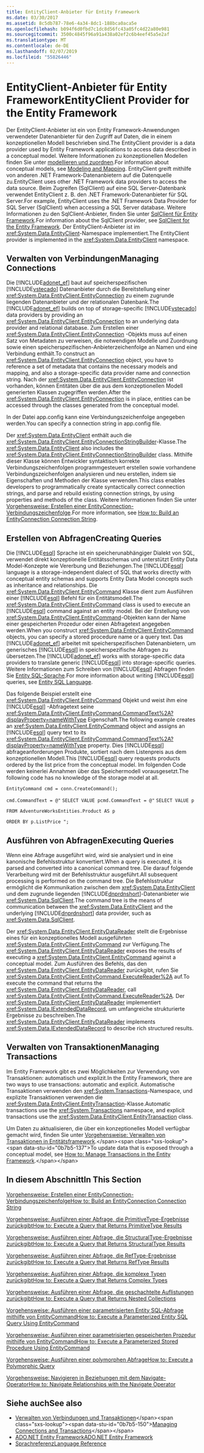 ```yaml
---
title: EntityClient-Anbieter für Entity Framework
ms.date: 03/30/2017
ms.assetid: 8c5db787-78e6-4a34-8dc1-188bca0aca5e
ms.openlocfilehash: b094f6d0fbd7c1dc8d56fc43a05fc4d22a80e981
ms.sourcegitcommit: 3500c4845f96a91a438a02ef2c6b4eef45a5e2af
ms.translationtype: MT
ms.contentlocale: de-DE
ms.lasthandoff: 02/07/2019
ms.locfileid: "55826446"
---
```

# <a name="entityclient-provider-for-the-entity-framework"></a><span data-ttu-id="0b7b5-102">EntityClient-Anbieter für Entity Framework</span><span class="sxs-lookup"><span data-stu-id="0b7b5-102">EntityClient Provider for the Entity Framework</span></span>
<span data-ttu-id="0b7b5-103">Der EntityClient-Anbieter ist ein von Entity Framework-Anwendungen verwendeter Datenanbieter für den Zugriff auf Daten, die in einem konzeptionellen Modell beschrieben sind.</span><span class="sxs-lookup"><span data-stu-id="0b7b5-103">The EntityClient provider is a data provider used by Entity Framework applications to access data described in a conceptual model.</span></span> <span data-ttu-id="0b7b5-104">Weitere Informationen zu konzeptionellen Modellen finden Sie unter [modellieren und zuordnen](../../../../../docs/framework/data/adonet/ef/modeling-and-mapping.md).</span><span class="sxs-lookup"><span data-stu-id="0b7b5-104">For information about conceptual models, see [Modeling and Mapping](../../../../../docs/framework/data/adonet/ef/modeling-and-mapping.md).</span></span> <span data-ttu-id="0b7b5-105">EntityClient greift mithilfe von anderen .NET Framework-Datenanbietern auf die Datenquelle zu.</span><span class="sxs-lookup"><span data-stu-id="0b7b5-105">EntityClient uses other .NET Framework data providers to access the data source.</span></span> <span data-ttu-id="0b7b5-106">Beim Zugreifen (SqlClient) auf eine SQL Server-Datenbank verwendet EntityClient z. B. den .NET Framework-Datenanbieter für SQL Server.</span><span class="sxs-lookup"><span data-stu-id="0b7b5-106">For example, EntityClient uses the .NET Framework Data Provider for SQL Server (SqlClient) when accessing a SQL Server database.</span></span> <span data-ttu-id="0b7b5-107">Weitere Informationen zu den SqlClient-Anbieter, finden Sie unter [SqlClient für Entity Framework](../../../../../docs/framework/data/adonet/ef/sqlclient-for-the-entity-framework.md).</span><span class="sxs-lookup"><span data-stu-id="0b7b5-107">For information about the SqlClient provider, see [SqlClient for the Entity Framework](../../../../../docs/framework/data/adonet/ef/sqlclient-for-the-entity-framework.md).</span></span> <span data-ttu-id="0b7b5-108">Der EntityClient-Anbieter ist im <xref:System.Data.EntityClient>-Namespace implementiert.</span><span class="sxs-lookup"><span data-stu-id="0b7b5-108">The EntityClient provider is implemented in the <xref:System.Data.EntityClient> namespace.</span></span>  
  
## <a name="managing-connections"></a><span data-ttu-id="0b7b5-109">Verwalten von Verbindungen</span><span class="sxs-lookup"><span data-stu-id="0b7b5-109">Managing Connections</span></span>  
 <span data-ttu-id="0b7b5-110">Die [!INCLUDE[adonet_ef](../../../../../includes/adonet-ef-md.md)] baut auf speicherspezifischen [!INCLUDE[vstecado](../../../../../includes/vstecado-md.md)] Datenanbieter durch die Bereitstellung einer <xref:System.Data.EntityClient.EntityConnection> zu einem zugrunde liegenden Datenanbieter und der relationalen Datenbank.</span><span class="sxs-lookup"><span data-stu-id="0b7b5-110">The [!INCLUDE[adonet_ef](../../../../../includes/adonet-ef-md.md)] builds on top of storage-specific [!INCLUDE[vstecado](../../../../../includes/vstecado-md.md)] data providers by providing an <xref:System.Data.EntityClient.EntityConnection> to an underlying data provider and relational database.</span></span> <span data-ttu-id="0b7b5-111">Zum Erstellen einer <xref:System.Data.EntityClient.EntityConnection> -Objekts muss auf einen Satz von Metadaten zu verweisen, die notwendigen Modelle und Zuordnung sowie einen speicherspezifischen-Anbieterzeichenfolge an Namen und eine Verbindung enthält.</span><span class="sxs-lookup"><span data-stu-id="0b7b5-111">To construct an <xref:System.Data.EntityClient.EntityConnection> object, you have to reference a set of metadata that contains the necessary models and mapping, and also a storage-specific data provider name and connection string.</span></span> <span data-ttu-id="0b7b5-112">Nach der <xref:System.Data.EntityClient.EntityConnection> ist vorhanden, können Entitäten über die aus dem konzeptionellen Modell generierten Klassen zugegriffen werden.</span><span class="sxs-lookup"><span data-stu-id="0b7b5-112">After the <xref:System.Data.EntityClient.EntityConnection> is in place, entities can be accessed through the classes generated from the conceptual model.</span></span>  
  
 <span data-ttu-id="0b7b5-113">In der Datei app.config kann eine Verbindungszeichenfolge angegeben werden.</span><span class="sxs-lookup"><span data-stu-id="0b7b5-113">You can specify a connection string in app.config file.</span></span>  
  
 <span data-ttu-id="0b7b5-114">Der <xref:System.Data.EntityClient> enthält auch die <xref:System.Data.EntityClient.EntityConnectionStringBuilder>-Klasse.</span><span class="sxs-lookup"><span data-stu-id="0b7b5-114">The <xref:System.Data.EntityClient> also includes the <xref:System.Data.EntityClient.EntityConnectionStringBuilder> class.</span></span> <span data-ttu-id="0b7b5-115">Mithilfe dieser Klasse können Entwickler syntaktisch korrekte Verbindungszeichenfolgen programmgesteuert erstellen sowie vorhandene Verbindungszeichenfolgen analysieren und neu erstellen, indem sie Eigenschaften und Methoden der Klasse verwenden.</span><span class="sxs-lookup"><span data-stu-id="0b7b5-115">This class enables developers to programmatically create syntactically correct connection strings, and parse and rebuild existing connection strings, by using properties and methods of the class.</span></span> <span data-ttu-id="0b7b5-116">Weitere Informationen finden Sie unter [Vorgehensweise: Erstellen einer EntityConnection-Verbindungszeichenfolge](../../../../../docs/framework/data/adonet/ef/how-to-build-an-entityconnection-connection-string.md).</span><span class="sxs-lookup"><span data-stu-id="0b7b5-116">For more information, see [How to: Build an EntityConnection Connection String](../../../../../docs/framework/data/adonet/ef/how-to-build-an-entityconnection-connection-string.md).</span></span>  
  
## <a name="creating-queries"></a><span data-ttu-id="0b7b5-117">Erstellen von Abfragen</span><span class="sxs-lookup"><span data-stu-id="0b7b5-117">Creating Queries</span></span>  
 <span data-ttu-id="0b7b5-118">Die [!INCLUDE[esql](../../../../../includes/esql-md.md)] Sprache ist ein speicherunabhängiger Dialekt von SQL, verwendet direkt konzeptionelle Entitätsschemas und unterstützt Entity Data Model-Konzepte wie Vererbung und Beziehungen.</span><span class="sxs-lookup"><span data-stu-id="0b7b5-118">The [!INCLUDE[esql](../../../../../includes/esql-md.md)] language is a storage-independent dialect of SQL that works directly with conceptual entity schemas and supports Entity Data Model concepts such as inheritance and relationships.</span></span> <span data-ttu-id="0b7b5-119">Die <xref:System.Data.EntityClient.EntityCommand> Klasse dient zum Ausführen einer [!INCLUDE[esql](../../../../../includes/esql-md.md)] Befehl für ein Entitätsmodell.</span><span class="sxs-lookup"><span data-stu-id="0b7b5-119">The <xref:System.Data.EntityClient.EntityCommand> class is used to execute an [!INCLUDE[esql](../../../../../includes/esql-md.md)] command against an entity model.</span></span> <span data-ttu-id="0b7b5-120">Bei der Erstellung von <xref:System.Data.EntityClient.EntityCommand>-Objekten kann der Name einer gespeicherten Prozedur oder einen Abfragetext angegeben werden.</span><span class="sxs-lookup"><span data-stu-id="0b7b5-120">When you construct <xref:System.Data.EntityClient.EntityCommand> objects, you can specify a stored procedure name or a query text.</span></span> <span data-ttu-id="0b7b5-121">Das [!INCLUDE[adonet_ef](../../../../../includes/adonet-ef-md.md)] arbeitet mit speicherspezifischen Datenanbietern, um generisches [!INCLUDE[esql](../../../../../includes/esql-md.md)] in speicherspezifische Abfragen zu übersetzen.</span><span class="sxs-lookup"><span data-stu-id="0b7b5-121">The [!INCLUDE[adonet_ef](../../../../../includes/adonet-ef-md.md)] works with storage-specific data providers to translate generic [!INCLUDE[esql](../../../../../includes/esql-md.md)] into storage-specific queries.</span></span> <span data-ttu-id="0b7b5-122">Weitere Informationen zum Schreiben von [!INCLUDE[esql](../../../../../includes/esql-md.md)] Abfragen finden Sie [Entity SQL-Sprache](../../../../../docs/framework/data/adonet/ef/language-reference/entity-sql-language.md).</span><span class="sxs-lookup"><span data-stu-id="0b7b5-122">For more information about writing [!INCLUDE[esql](../../../../../includes/esql-md.md)] queries, see [Entity SQL Language](../../../../../docs/framework/data/adonet/ef/language-reference/entity-sql-language.md).</span></span>  
  
 <span data-ttu-id="0b7b5-123">Das folgende Beispiel erstellt eine <xref:System.Data.EntityClient.EntityCommand> Objekt und weist ihm eine [!INCLUDE[esql](../../../../../includes/esql-md.md)] -Abfragetext seine <xref:System.Data.EntityClient.EntityCommand.CommandText%2A?displayProperty=nameWithType> Eigenschaft.</span><span class="sxs-lookup"><span data-stu-id="0b7b5-123">The following example creates an <xref:System.Data.EntityClient.EntityCommand> object and assigns an [!INCLUDE[esql](../../../../../includes/esql-md.md)] query text to its <xref:System.Data.EntityClient.EntityCommand.CommandText%2A?displayProperty=nameWithType> property.</span></span> <span data-ttu-id="0b7b5-124">Dies [!INCLUDE[esql](../../../../../includes/esql-md.md)] abfrageanforderungen Produkte, sortiert nach dem Listenpreis aus dem konzeptionellen Modell.</span><span class="sxs-lookup"><span data-stu-id="0b7b5-124">This [!INCLUDE[esql](../../../../../includes/esql-md.md)] query requests products ordered by the list price from the conceptual model.</span></span> <span data-ttu-id="0b7b5-125">Im folgenden Code werden keinerlei Annahmen über das Speichermodell vorausgesetzt.</span><span class="sxs-lookup"><span data-stu-id="0b7b5-125">The following code has no knowledge of the storage model at all.</span></span>  
  
 `EntityCommand cmd = conn.CreateCommand();`  
  
 <span data-ttu-id="0b7b5-126">`cmd.CommandText = @"` `SELECT VALUE p`</span><span class="sxs-lookup"><span data-stu-id="0b7b5-126">`cmd.CommandText = @"` `SELECT VALUE p`</span></span>  
  
 `FROM AdventureWorksEntities.Product AS p`  
  
 `ORDER BY p.ListPrice ";`  
  
## <a name="executing-queries"></a><span data-ttu-id="0b7b5-127">Ausführen von Abfragen</span><span class="sxs-lookup"><span data-stu-id="0b7b5-127">Executing Queries</span></span>  
 <span data-ttu-id="0b7b5-128">Wenn eine Abfrage ausgeführt wird, wird sie analysiert und in eine kanonische Befehlsstruktur konvertiert.</span><span class="sxs-lookup"><span data-stu-id="0b7b5-128">When a query is executed, it is parsed and converted into a canonical command tree.</span></span> <span data-ttu-id="0b7b5-129">Die darauf folgende Verarbeitung wird mit der Befehlsstruktur ausgeführt.</span><span class="sxs-lookup"><span data-stu-id="0b7b5-129">All subsequent processing is performed on the command tree.</span></span> <span data-ttu-id="0b7b5-130">Die Befehlsstruktur ermöglicht die Kommunikation zwischen dem <xref:System.Data.EntityClient> und dem zugrunde liegenden [!INCLUDE[dnprdnshort](../../../../../includes/dnprdnshort-md.md)]-Datenanbieter wie <xref:System.Data.SqlClient>.</span><span class="sxs-lookup"><span data-stu-id="0b7b5-130">The command tree is the means of communication between the <xref:System.Data.EntityClient> and the underlying [!INCLUDE[dnprdnshort](../../../../../includes/dnprdnshort-md.md)] data provider, such as <xref:System.Data.SqlClient>.</span></span>  
  
 <span data-ttu-id="0b7b5-131">Der <xref:System.Data.EntityClient.EntityDataReader> stellt die Ergebnisse eines für ein konzeptionelles Modell ausgeführten <xref:System.Data.EntityClient.EntityCommand> zur Verfügung.</span><span class="sxs-lookup"><span data-stu-id="0b7b5-131">The <xref:System.Data.EntityClient.EntityDataReader> exposes the results of executing a <xref:System.Data.EntityClient.EntityCommand> against a conceptual model.</span></span> <span data-ttu-id="0b7b5-132">Zum Ausführen des Befehls, das den <xref:System.Data.EntityClient.EntityDataReader> zurückgibt, rufen Sie <xref:System.Data.EntityClient.EntityCommand.ExecuteReader%2A> auf.</span><span class="sxs-lookup"><span data-stu-id="0b7b5-132">To execute the command that returns the <xref:System.Data.EntityClient.EntityDataReader>, call <xref:System.Data.EntityClient.EntityCommand.ExecuteReader%2A>.</span></span> <span data-ttu-id="0b7b5-133">Der <xref:System.Data.EntityClient.EntityDataReader> implementiert <xref:System.Data.IExtendedDataRecord>, um umfangreiche strukturierte Ergebnisse zu beschreiben.</span><span class="sxs-lookup"><span data-stu-id="0b7b5-133">The <xref:System.Data.EntityClient.EntityDataReader> implements <xref:System.Data.IExtendedDataRecord> to describe rich structured results.</span></span>  
  
## <a name="managing-transactions"></a><span data-ttu-id="0b7b5-134">Verwalten von Transaktionen</span><span class="sxs-lookup"><span data-stu-id="0b7b5-134">Managing Transactions</span></span>  
 <span data-ttu-id="0b7b5-135">Im Entity Framework gibt es zwei Möglichkeiten zur Verwendung von Transaktionen: automatisch und explizit.</span><span class="sxs-lookup"><span data-stu-id="0b7b5-135">In the Entity Framework, there are two ways to use transactions: automatic and explicit.</span></span> <span data-ttu-id="0b7b5-136">Automatische Transaktionen verwenden den <xref:System.Transactions>-Namespace, und explizite Transaktionen verwenden die <xref:System.Data.EntityClient.EntityTransaction>-Klasse.</span><span class="sxs-lookup"><span data-stu-id="0b7b5-136">Automatic transactions use the <xref:System.Transactions> namespace, and explicit transactions use the <xref:System.Data.EntityClient.EntityTransaction> class.</span></span>  
  
 <span data-ttu-id="0b7b5-137">Um Daten zu aktualisieren, die über ein konzeptionelles Modell verfügbar gemacht wird, finden Sie unter [Vorgehensweise: Verwalten von Transaktionen in Entitätsframework](https://docs.microsoft.com/previous-versions/dotnet/netframework-4.0/bb738523(v=vs.100)).</span><span class="sxs-lookup"><span data-stu-id="0b7b5-137">To update data that is exposed through a conceptual model, see [How to: Manage Transactions in the Entity Framework](https://docs.microsoft.com/previous-versions/dotnet/netframework-4.0/bb738523(v=vs.100)).</span></span>  
  
## <a name="in-this-section"></a><span data-ttu-id="0b7b5-138">In diesem Abschnitt</span><span class="sxs-lookup"><span data-stu-id="0b7b5-138">In This Section</span></span>  
 [<span data-ttu-id="0b7b5-139">Vorgehensweise: Erstellen einer EntityConnection-Verbindungszeichenfolge</span><span class="sxs-lookup"><span data-stu-id="0b7b5-139">How to: Build an EntityConnection Connection String</span></span>](../../../../../docs/framework/data/adonet/ef/how-to-build-an-entityconnection-connection-string.md)  
  
 [<span data-ttu-id="0b7b5-140">Vorgehensweise: Ausführen einer Abfrage, die PrimitiveType-Ergebnisse zurückgibt</span><span class="sxs-lookup"><span data-stu-id="0b7b5-140">How to: Execute a Query that Returns PrimitiveType Results</span></span>](../../../../../docs/framework/data/adonet/ef/how-to-execute-a-query-that-returns-primitivetype-results.md)  
  
 [<span data-ttu-id="0b7b5-141">Vorgehensweise: Ausführen einer Abfrage, die StructuralType-Ergebnisse zurückgibt</span><span class="sxs-lookup"><span data-stu-id="0b7b5-141">How to: Execute a Query that Returns StructuralType Results</span></span>](../../../../../docs/framework/data/adonet/ef/how-to-execute-a-query-that-returns-structuraltype-results.md)  
  
 [<span data-ttu-id="0b7b5-142">Vorgehensweise: Ausführen einer Abfrage, die RefType-Ergebnisse zurückgibt</span><span class="sxs-lookup"><span data-stu-id="0b7b5-142">How to: Execute a Query that Returns RefType Results</span></span>](../../../../../docs/framework/data/adonet/ef/how-to-execute-a-query-that-returns-reftype-results.md)  
  
 [<span data-ttu-id="0b7b5-143">Vorgehensweise: Ausführen einer Abfrage, die komplexe Typen zurückgibt</span><span class="sxs-lookup"><span data-stu-id="0b7b5-143">How to: Execute a Query that Returns Complex Types</span></span>](../../../../../docs/framework/data/adonet/ef/how-to-execute-a-query-that-returns-complex-types.md)  
  
 [<span data-ttu-id="0b7b5-144">Vorgehensweise: Ausführen einer Abfrage, die geschachtelte Auflistungen zurückgibt</span><span class="sxs-lookup"><span data-stu-id="0b7b5-144">How to: Execute a Query that Returns Nested Collections</span></span>](../../../../../docs/framework/data/adonet/ef/how-to-execute-a-query-that-returns-nested-collections.md)  
  
 [<span data-ttu-id="0b7b5-145">Vorgehensweise: Ausführen einer parametrisierten Entity SQL-Abfrage mithilfe von EntityCommand</span><span class="sxs-lookup"><span data-stu-id="0b7b5-145">How to: Execute a Parameterized Entity SQL Query Using EntityCommand</span></span>](../../../../../docs/framework/data/adonet/ef/how-to-execute-a-parameterized-entity-sql-query-using-entitycommand.md)  
  
 [<span data-ttu-id="0b7b5-146">Vorgehensweise: Ausführen einer parametrisierten gespeicherten Prozedur mithilfe von EntityCommand</span><span class="sxs-lookup"><span data-stu-id="0b7b5-146">How to: Execute a Parameterized Stored Procedure Using EntityCommand</span></span>](../../../../../docs/framework/data/adonet/ef/how-to-execute-a-parameterized-stored-procedure-using-entitycommand.md)  
  
 [<span data-ttu-id="0b7b5-147">Vorgehensweise: Ausführen einer polymorphen Abfrage</span><span class="sxs-lookup"><span data-stu-id="0b7b5-147">How to: Execute a Polymorphic Query</span></span>](../../../../../docs/framework/data/adonet/ef/how-to-execute-a-polymorphic-query.md)  
  
 [<span data-ttu-id="0b7b5-148">Vorgehensweise: Navigieren in Beziehungen mit dem Navigate-Operator</span><span class="sxs-lookup"><span data-stu-id="0b7b5-148">How to: Navigate Relationships with the Navigate Operator</span></span>](../../../../../docs/framework/data/adonet/ef/how-to-navigate-relationships-with-the-navigate-operator.md)  
  
## <a name="see-also"></a><span data-ttu-id="0b7b5-149">Siehe auch</span><span class="sxs-lookup"><span data-stu-id="0b7b5-149">See also</span></span>
- <span data-ttu-id="0b7b5-150">[Verwalten von Verbindungen und Transaktionen](https://docs.microsoft.com/previous-versions/dotnet/netframework-4.0/bb896325(v=vs.100))</span><span class="sxs-lookup"><span data-stu-id="0b7b5-150">[Managing Connections and Transactions](https://docs.microsoft.com/previous-versions/dotnet/netframework-4.0/bb896325(v=vs.100))</span></span>
- [<span data-ttu-id="0b7b5-151">ADO.NET Entity Framework</span><span class="sxs-lookup"><span data-stu-id="0b7b5-151">ADO.NET Entity Framework</span></span>](../../../../../docs/framework/data/adonet/ef/index.md)
- [<span data-ttu-id="0b7b5-152">Sprachreferenz</span><span class="sxs-lookup"><span data-stu-id="0b7b5-152">Language Reference</span></span>](../../../../../docs/framework/data/adonet/ef/language-reference/index.md)

